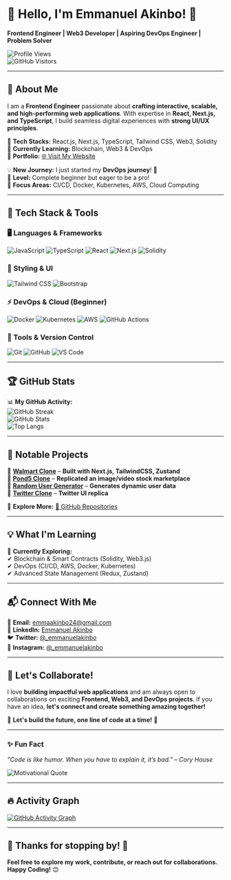 # 👋 Hello, I'm **Emmanuel Akinbo!** 🚀  
**Frontend Engineer | Web3 Developer | Aspiring DevOps Engineer | Problem Solver**

![Profile Views](https://komarev.com/ghpvc/?username=akinbo-emmanuel&color=blueviolet&style=plastic)  
![GitHub Visitors](https://visitor-badge.laobi.icu/badge?page_id=akinbo-emmanuel)  

---

## 🚀 About Me  
I am a **Frontend Engineer** passionate about **crafting interactive, scalable, and high-performing web applications**. With expertise in **React, Next.js, and TypeScript**, I build seamless digital experiences with **strong UI/UX principles**.

🔹 **Tech Stacks:** React.js, Next.js, TypeScript, Tailwind CSS, Web3, Solidity  
🔹 **Currently Learning:** Blockchain, Web3 & DevOps  
🔹 **Portfolio:** [🌐 Visit My Website](https://emmanuelakinbo.vercel.app)  

💡 **New Journey:** I just started my **DevOps journey**! 🚀  
🔸 **Level:** Complete beginner but eager to be a pro!  
🔸 **Focus Areas:** CI/CD, Docker, Kubernetes, AWS, Cloud Computing  

---

## 🔧 Tech Stack & Tools  
### 🖥️ Languages & Frameworks  
![JavaScript](https://img.shields.io/badge/JavaScript-F7DF1E?style=for-the-badge&logo=javascript&logoColor=black) ![TypeScript](https://img.shields.io/badge/TypeScript-3178C6?style=for-the-badge&logo=typescript&logoColor=white)  ![React](https://img.shields.io/badge/React-61DAFB?style=for-the-badge&logo=react&logoColor=black)  ![Next.js](https://img.shields.io/badge/Next.js-000000?style=for-the-badge&logo=next.js&logoColor=white)  ![Solidity](https://img.shields.io/badge/Solidity-363636?style=for-the-badge&logo=solidity&logoColor=white)  

### 🎨 Styling & UI  
![Tailwind CSS](https://img.shields.io/badge/TailwindCSS-38B2AC?style=for-the-badge&logo=tailwind-css&logoColor=white)  ![Bootstrap](https://img.shields.io/badge/Bootstrap-7952B3?style=for-the-badge&logo=bootstrap&logoColor=white)  

### ⚡ DevOps & Cloud (Beginner)  
![Docker](https://img.shields.io/badge/Docker-2496ED?style=for-the-badge&logo=docker&logoColor=white)  ![Kubernetes](https://img.shields.io/badge/Kubernetes-326CE5?style=for-the-badge&logo=kubernetes&logoColor=white)  ![AWS](https://img.shields.io/badge/AWS-FF9900?style=for-the-badge&logo=amazon-aws&logoColor=white)  ![GitHub Actions](https://img.shields.io/badge/GitHub%20Actions-2088FF?style=for-the-badge&logo=github-actions&logoColor=white)  

### 🔧 Tools & Version Control  
![Git](https://img.shields.io/badge/Git-F05032?style=for-the-badge&logo=git&logoColor=white)  ![GitHub](https://img.shields.io/badge/GitHub-181717?style=for-the-badge&logo=github&logoColor=white)  ![VS Code](https://img.shields.io/badge/VS%20Code-007ACC?style=for-the-badge&logo=visual-studio-code&logoColor=white)  

---

## 🏆 GitHub Stats  
📊 **My GitHub Activity:**  
![GitHub Streak](https://streak-stats.demolab.com?user=akinbo-emmanuel&theme=dark&hide_border=true)  
![GitHub Stats](https://github-readme-stats.vercel.app/api?username=akinbo-emmanuel&show_icons=true&theme=radical)  
![Top Langs](https://github-readme-stats.vercel.app/api/top-langs/?username=akinbo-emmanuel&layout=compact&theme=radical)  

---

## 🚀 Notable Projects  
📌 **[Walmart Clone](https://walmartclone.vercel.app/)** – **Built with Next.js, TailwindCSS, Zustand**  
📌 **[Pond5 Clone](https://pond5-clone.vercel.app/)** – **Replicated an image/video stock marketplace**  
📌 **[Random User Generator](https://randomusergenerator21.netlify.app/)** – **Generates dynamic user data**  
📌 **[Twitter Clone](https://twitterclone21.netlify.app/)** – **Twitter UI replica**  

🔗 **Explore More:** [📂 GitHub Repositories](https://github.com/akinbo-emmanuel?tab=repositories)

---

## 💡 What I'm Learning  
🌱 **Currently Exploring:**  
✔ Blockchain & Smart Contracts (Solidity, Web3.js)  
✔ DevOps (CI/CD, AWS, Docker, Kubernetes)  
✔ Advanced State Management (Redux, Zustand)  

---

## 📬 Connect With Me  
📩 **Email:** [emmaakinbo24@gmail.com](mailto:emmaakinbo24@gmail.com)  
💼 **LinkedIn:** [Emmanuel Akinbo](https://www.linkedin.com/in/emmanuel-akinbo)  
🐦 **Twitter:** [@_emmanuelakinbo](https://twitter.com/_emmanuelakinbo)  
📸 **Instagram:** [@_emmanuelakinbo](https://www.instagram.com/_emmanuelakinbo)  

---

## 🎯 Let's Collaborate!  
I love **building impactful web applications** and am always open to collaborations on exciting **Frontend, Web3, and DevOps projects**. If you have an idea, **let's connect and create something amazing together!**  

🚀 **Let's build the future, one line of code at a time!** 🚀  

---

### ✨ Fun Fact  
_"Code is like humor. When you have to explain it, it’s bad." – Cory House_  

![Motivational Quote](https://quotes-github-readme.vercel.app/api?type=horizontal&theme=dark)

---

## 🔥 Activity Graph  
[![GitHub Activity Graph](https://github-readme-activity-graph.vercel.app/graph?username=akinbo-emmanuel&theme=react-dark)](https://github.com/ashutosh00710/github-readme-activity-graph)

---

## 💖 Thanks for stopping by! 🚀  
**Feel free to explore my work, contribute, or reach out for collaborations.** **Happy Coding!** 😊  
